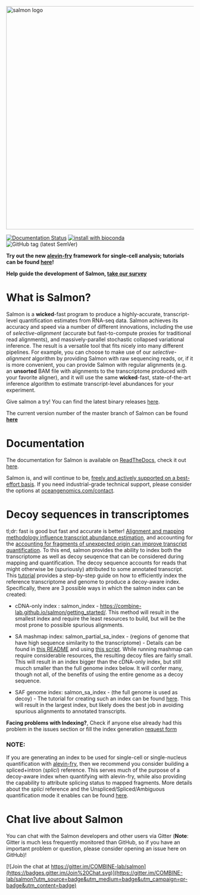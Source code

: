 <img alt="salmon logo" src="https://github.com/COMBINE-lab/salmon/raw/master/doc/salmon_logo.png" width="600">

[![Documentation Status](https://readthedocs.org/projects/salmon/badge/?version=latest)](http://salmon.readthedocs.org/en/latest)
[![install with bioconda](https://img.shields.io/badge/install%20with-bioconda-brightgreen.svg?style=flat-square)](http://bioconda.github.io/recipes/salmon/README.html)
![GitHub tag (latest SemVer)](https://img.shields.io/github/v/tag/combine-lab/salmon?style=flat-square)


**Try out the new [alevin-fry](https://alevin-fry.readthedocs.io/en/latest/) framework for single-cell analysis; tutorials can be found [here](https://combine-lab.github.io/alevin-fry-tutorials/)!**

**Help guide the development of Salmon, [take our survey](https://docs.google.com/forms/d/e/1FAIpQLSeWhBNE_fA_0uVHvbAlAulDmfmowv7rAYla879DZpqCARyRTQ/viewform)**


What is Salmon?
===============

Salmon is a **wicked**-fast program to produce a highly-accurate, transcript-level quantification estimates from 
RNA-seq data.  Salmon achieves its accuracy and speed via a number of different innovations, including the 
use of *selective-alignment* (accurate but fast-to-compute proxies for traditional read alignments), and 
massively-parallel stochastic collapsed variational inference.  The result is a versatile tool that fits nicely
into many different pipelines.  For example, you can choose to make use of our *selective-alignment* algorithm by providing Salmon with raw sequencing reads, or, if it is more convenient, you can provide Salmon with regular alignments (e.g. an **unsorted** BAM file with alignments to the transcriptome produced with your favorite aligner), and it will use the same **wicked**-fast, state-of-the-art inference algorithm to estimate transcript-level abundances for your experiment.

Give salmon a try!  You can find the latest binary releases [here](https://github.com/COMBINE-lab/salmon/releases).

The current version number of the master branch of Salmon can be found [**here**](http://combine-lab.github.io/salmon/version_info/latest)

Documentation
==============

The documentation for Salmon is available on [ReadTheDocs](http://readthedocs.org), check it out [here](http://salmon.readthedocs.org).

Salmon is, and will continue to be, [freely and actively supported on a best-effort basis](https://oceangenomics.com/about/#open).
If you need industrial-grade technical support, please consider the options at [oceangenomics.com/contact](http://oceangenomics.com/contact).

Decoy sequences in transcriptomes
=================================

tl;dr: fast is good but fast and accurate is better!
[Alignment and mapping methodology influence transcript abundance estimation](https://genomebiology.biomedcentral.com/articles/10.1186/s13059-020-02151-8), and accounting for the [accounting for fragments of unexpected origin can improve transcript quantification](https://www.biorxiv.org/content/10.1101/2021.01.17.426996v1).  To this end, salmon provides the ability to index both the transcriptome as well as decoy seuqence that can be considered during mapping and quantification.  The decoy sequence accounts for reads that might otherwise be (spuriously) attributed to some annotated transcript. This [tutorial](https://combine-lab.github.io/alevin-tutorial/2019/selective-alignment/) provides a step-by-step guide on how to efficiently index the reference transcriptome and genome to produce a decoy-aware index.  Specifically, there are 3 possible ways in which the salmon index can be created:

* cDNA-only index : salmon_index - https://combine-lab.github.io/salmon/getting_started/. This method will result in the smallest index and require the least resources to build, but will be the most prone to possible spurious alignments.

* SA mashmap index: salmon_partial_sa_index - (regions of genome that have high sequence similarity to the transcriptome) - Details can be found in [this README](https://github.com/COMBINE-lab/SalmonTools/blob/master/README.md) and using [this script](https://raw.githubusercontent.com/COMBINE-lab/SalmonTools/master/scripts/generateDecoyTranscriptome.sh). While running mashmap can require considerable resources, the resulting decoy files are fairly small.  This will result in an index bigger than the cDNA-only index, but still mucch smaller than the full genome index below.  It will confer many, though not all, of the benefits of using the entire genome as a decoy sequence.

* SAF genome index: salmon_sa_index - (the full genome is used as decoy) - The tutorial for creating such an index can be found [here](https://combine-lab.github.io/alevin-tutorial/2019/selective-alignment/).  This will result in the largest index, but likely does the best job in avoiding spurious alignments to annotated transcripts. 

**Facing problems with Indexing?**, Check if anyone else already had this problem in the issues section or fill the index generation [request form](https://forms.gle/3baJc5SYrkSWb1z48)

### **NOTE**:
If you are generating an index to be used for single-cell or single-nucleus quantification with [alevin-fry](https://github.com/COMBINE-lab/alevin-fry), then we recommend you consider building a spliced+intron (_splici_) reference.  This serves much of the purpose of a decoy-aware index when quantifying with alevin-fry, while also providing the capability to attribute splicing status to mapped fragments.  More details about the _splici_ reference and the Unspliced/Spliced/Ambiguous quantification mode it enables can be found [here](https://combine-lab.github.io/alevin-fry-tutorials/2021/improving-txome-specificity/).

Chat live about Salmon
======================

You can chat with the Salmon developers and other users via Gitter (**Note**: Gitter is much less frequently monitored than GitHub, so if you have an important problem or question, please consider opening an issue here on GitHub)!

[![Join the chat at https://gitter.im/COMBINE-lab/salmon](https://badges.gitter.im/Join%20Chat.svg)](https://gitter.im/COMBINE-lab/salmon?utm_source=badge&utm_medium=badge&utm_campaign=pr-badge&utm_content=badge)
